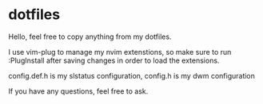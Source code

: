 # dotfiles

Hello, feel free to copy anything from my dotfiles. 

I use vim-plug to manage my nvim extenstions, so make sure to run :PlugInstall after saving changes in order to load the extensions.

config.def.h is my slstatus configuration, config.h is my dwm configuration

If you have any questions, feel free to ask.
